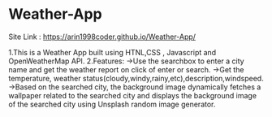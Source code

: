 # Weather-App

Site Link : https://arin1998coder.github.io/Weather-App/

1.This is a Weather App built using HTNL,CSS , Javascript and OpenWeatherMap API.
2.Features:
  ->Use the searchbox to enter a city name and get the weather report on click of enter or search.
  ->Get the temperature, weather status(cloudy,windy,rainy,etc),description,windspeed.
  ->Based on the searched city, the background image dynamically fetches a wallpaper related to the searched city
  and displays the background image of the searched city using Unsplash random image generator.
  
